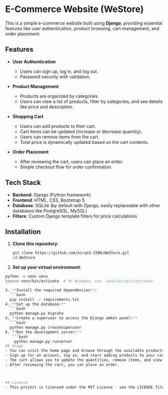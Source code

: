 # E-Commerce Website (WeStore)

This is a simple e-commerce website built using **Django**, providing essential features like user authentication, product browsing, cart management, and order placement.

## Features

- **User Authentication**
  - Users can sign up, log in, and log out.
  - Password security with validation.
  
- **Product Management**
  - Products are organized by categories.
  - Users can view a list of products, filter by categories, and see details like price and description.
  
- **Shopping Cart**
  - Users can add products to their cart.
  - Cart items can be updated (increase or decrease quantity).
  - Users can remove items from the cart.
  - Total price is dynamically updated based on the cart contents.
  
- **Order Placement**
  - After reviewing the cart, users can place an order.
  - Simple checkout flow for order confirmation.

## Tech Stack

- **Backend**: Django (Python framework)
- **Frontend**: HTML, CSS, Bootstrap 5
- **Database**: SQLite (by default with Django, easily replaceable with other databases like PostgreSQL, MySQL)
- **Filters**: Custom Django template filters for price calculations

## Installation

1. **Clone this repository**:
   ```bash
   git clone https://github.com/kiranS-2506/WeStore.git
   cd WeStore
2. **Set up your virtual environment**:
  ```bash
  python -m venv venv
  source venv/bin/activate  # On Windows, use `venv\Scripts\activate

3. **Install the required dependencies**:
    ```bash
    pip install -r requirements.txt
4. **Set up the database:**
    ```bash
    python manage.py migrate
5. **Create a superuser to access the Django admin panel:**
    ```bash
    python manage.py createsuperuser
6. **Run the development server:**
     ```bash
      python manage.py runserver
## Usage
 - You can visit the home page and browse through the available products.
 - Sign up for an account, log in, and start adding products to your cart.
 - The cart allows you to update the quantities, remove items, and view the total price.
 - After reviewing the cart, you can place an order.

  
  
## License
  - This project is licensed under the MIT License - see the LICENSE file for details.  

  


  
